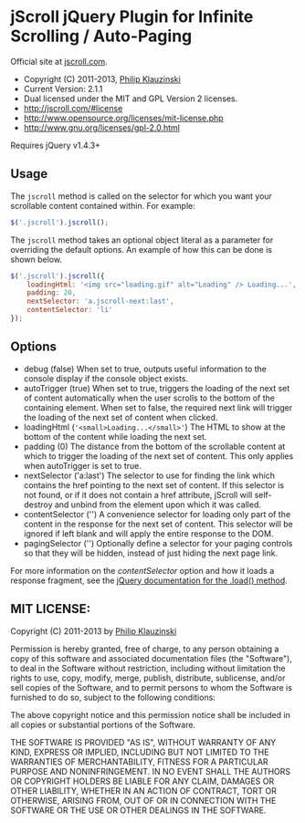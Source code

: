# jScroll jQuery Plugin for Infinite Scrolling / Auto-Paging

Official site at [jscroll.com](http://jscroll.com/).

* Copyright (C) 2011-2013, [Philip Klauzinski](http://klauzinski.com/)
* Current Version: 2.1.1
* Dual licensed under the MIT and GPL Version 2 licenses.
* http://jscroll.com/#license
* http://www.opensource.org/licenses/mit-license.php
* http://www.gnu.org/licenses/gpl-2.0.html

Requires jQuery v1.4.3+

## Usage

The `jscroll` method is called on the selector for which you want your scrollable content contained within. For example:

```javascript
$('.jscroll').jscroll();
```

The `jscroll` method takes an optional object literal as a parameter for overriding the default options. An example of how this can be done is shown below.

```javascript
$('.jscroll').jscroll({
    loadingHtml: '<img src="loading.gif" alt="Loading" /> Loading...',
    padding: 20,
    nextSelector: 'a.jscroll-next:last',
    contentSelector: 'li'
});
```

## Options

* debug           (false)  When set to true, outputs useful information to the console display if the console object exists.
* autoTrigger     (true)  When set to true, triggers the loading of the next set of content automatically when the user scrolls to the bottom of the containing element. When set to false, the required next link will trigger the loading of the next set of content when clicked.
* loadingHtml     (`'<small>Loading...</small>'`)  The HTML to show at the bottom of the content while loading the next set.
* padding         (0)  The distance from the bottom of the scrollable content at which to trigger the loading of the next set of content. This only applies when autoTrigger is set to true.
* nextSelector    ('a:last')  The selector to use for finding the link which contains the href pointing to the next set of content. If this selector is not found, or if it does not contain a href attribute, jScroll will self-destroy and unbind from the element upon which it was called.
* contentSelector ('')  A convenience selector for loading only part of the content in the response for the next set of content. This selector will be ignored if left blank and will apply the entire response to the DOM.
* pagingSelector  ('')  Optionally define a selector for your paging controls so that they will be hidden, instead of just hiding the next page link.

For more information on the *contentSelector* option and how it loads a response fragment, see the [jQuery documentation for the .load() method](http://api.jquery.com/load/).

## MIT LICENSE:

Copyright (C) 2011-2013 by [Philip Klauzinski](http://klauzinski.com/)

Permission is hereby granted, free of charge, to any person obtaining a copy
of this software and associated documentation files (the "Software"), to deal
in the Software without restriction, including without limitation the rights
to use, copy, modify, merge, publish, distribute, sublicense, and/or sell
copies of the Software, and to permit persons to whom the Software is
furnished to do so, subject to the following conditions:

The above copyright notice and this permission notice shall be included in
all copies or substantial portions of the Software.

THE SOFTWARE IS PROVIDED "AS IS", WITHOUT WARRANTY OF ANY KIND, EXPRESS OR
IMPLIED, INCLUDING BUT NOT LIMITED TO THE WARRANTIES OF MERCHANTABILITY,
FITNESS FOR A PARTICULAR PURPOSE AND NONINFRINGEMENT. IN NO EVENT SHALL THE
AUTHORS OR COPYRIGHT HOLDERS BE LIABLE FOR ANY CLAIM, DAMAGES OR OTHER
LIABILITY, WHETHER IN AN ACTION OF CONTRACT, TORT OR OTHERWISE, ARISING FROM,
OUT OF OR IN CONNECTION WITH THE SOFTWARE OR THE USE OR OTHER DEALINGS IN
THE SOFTWARE.